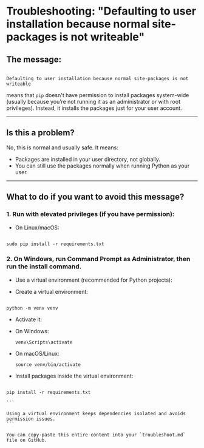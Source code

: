 # Troubleshooting: "Defaulting to user installation because normal site-packages is not writeable"

## The message:

```

Defaulting to user installation because normal site-packages is not writeable

```

means that `pip` doesn't have permission to install packages system-wide (usually because you’re not running it as an administrator or with root privileges). Instead, it installs the packages just for your user account.

---

## Is this a problem?

No, this is normal and usually safe. It means:

- Packages are installed in your user directory, not globally.
- You can still use the packages normally when running Python as your user.

---

## What to do if you want to avoid this message?

  ### 1. Run with elevated privileges (if you have permission):
  
  - On Linux/macOS:
  ```
  
  sudo pip install -r requirements.txt
  
  ```
  
  ### 2. On Windows, run Command Prompt as Administrator, then run the install command.
  
  - Use a virtual environment (recommended for Python projects):
  
  - Create a virtual environment:
  ```
  
  python -m venv venv
  
  ````
  
  - Activate it:
  
  - On Windows:
    ```
    venv\Scripts\activate
    ```
  
  - On macOS/Linux:
    ```
    source venv/bin/activate
    ```

- Install packages inside the virtual environment:
````

pip install -r requirements.txt

```

Using a virtual environment keeps dependencies isolated and avoids permission issues.
```

You can copy-paste this entire content into your `troubleshoot.md` file on GitHub.
